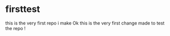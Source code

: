 # firsttest
this is the very first repo i make 
Ok this is the  very first change made to test the repo !
